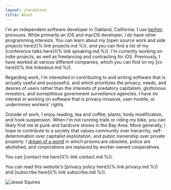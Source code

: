 ```yaml
---
layout: standalone
title: About
---
```


I'm an independent software developer in Oakland, California. I use [he/him](https://pronoun.is/he) pronouns. While primarily an iOS and macOS developer, I do have other programming interests. You can learn about my [open source work and side projects here]({% link projects.md %}), and you can find a list of my [conference talks here]({% link speaking.md %}). I'm currently working on indie projects, as well as freelancing and contracting for iOS. Previously, I have worked at various different companies, which you can find on my [cv here]({% link linkedout.md %}).

Regarding work, I'm interested in contributing to and writing software that is actually useful and purposeful, and which prioritizes the privacy, needs, and desires of users rather than the interests of predatory capitalism, gluttonous investors, and surreptitious government surveillance agencies. I have no interest in working on software that is privacy-invasive, user-hostile, or undermines workers' rights.

Outside of work, I enjoy reading, tea and coffee, plants, body modification, and hook suspension. When I'm not running trails or riding my bike, you can likely find me at punk and hardcore shows in the Bay Area. More generally, I hope to contribute to a society that values community over hierarchy, self-determination over capitalist exploitation, and public ownership over private property. I [dream of a world](https://crimethinc.com/tce) in which prisons are obsolete, police are abolished, and corporations are replaced by worker-owned cooperatives.

You can [contact me here]({% link contact.md %}).

You can read this website's [privacy policy here]({% link privacy.md %}) and [subscribe here]({% link subscribe.md %}).

<div class="row mt-4 mb-4">
    <div class="col"></div>
    <div class="col-12 col-sm-8 col-md-6 col-lg-6">
        <img class="img-thumbnail img-fluid center" src="{{ site.author.avatar }}" title="Jesse Squires" alt="Jesse Squires"/>
    </div>
    <div class="col"></div>
</div>

